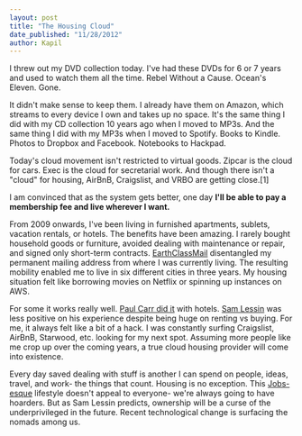 ```yaml
---
layout: post
title: "The Housing Cloud"
date_published: "11/28/2012" 
author: Kapil
---
```


I threw out my DVD collection today. I've had these DVDs for 6 or 7 years and used to watch them all the time. Rebel Without a Cause. Ocean's Eleven. Gone.

It didn't make sense to keep them. I already have them on Amazon, which streams to every device I own and takes up no space. It's the same thing I did with my CD collection 10 years ago when I moved to MP3s. And the same thing I did with my MP3s when I moved to Spotify. Books to Kindle. Photos to Dropbox and Facebook. Notebooks to Hackpad.

Today's cloud movement isn't restricted to virtual goods. Zipcar is the cloud for cars. Exec is the cloud for secretarial work. And though there isn't a "cloud" for housing, AirBnB, Craigslist, and VRBO are getting close.\[1\] 

I am convinced that as the system gets better, one day **I'll be able to pay a membership fee and live wherever I want.**

From 2009 onwards, I've been living in furnished apartments, sublets, vacation rentals, or hotels. The benefits have been amazing. I rarely bought household goods or furniture, avoided dealing with maintenance or repair, and signed only short-term contracts. [EarthClassMail](http://www.earthclassmail.com) disentangled my permanent mailing address from where I was currently living. The resulting mobility enabled me to live in six different cities in three years. My housing situation felt like borrowing movies on Netflix or spinning up instances on AWS. 

For some it works really well. [Paul Carr did it](http://www.http://www.amazon.com/The-Upgrade-Cautionary-Reservations-ebook/dp/B005CI2IUA) with hotels. [Sam Lessin](http://www.youtube.com/watch?v=9XOf-GUMCXk) was less positive on his experience despite being huge on renting vs buying. For me, it always felt like a bit of a hack. I was constantly surfing Craigslist, AirBnB, Starwood, etc. looking for my next spot. Assuming more people like me crop up over the coming years, a true cloud housing provider will come into existence.

Every day saved dealing with stuff is another I can spend on people, ideas, travel, and work- the things that count. Housing is no exception. This [Jobs-esque](http://cloud.lomography.com/576/386/20/7fa03077c7ef980bcabc3e5456eb5e5b9a476a.jpg) lifestyle doesn't appeal to everyone- we're always going to have hoarders. But as Sam Lessin predicts, ownership will be a curse of the underprivileged in the future. Recent technological change is surfacing the nomads among us.
